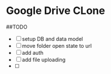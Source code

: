 # Google Drive CLone

##TODO 

- [ ] setup DB and data model 
- [ ] move folder open state to url  
- [ ] add auth 
- [ ] add file uploading 
- [ ] 